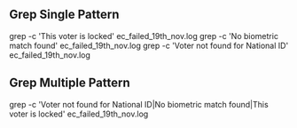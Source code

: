 ## Grep Single Pattern

grep -c 'This voter is locked' ec_failed_19th_nov.log
grep -c 'No biometric match found' ec_failed_19th_nov.log
grep -c 'Voter not found for National ID' ec_failed_19th_nov.log

## Grep Multiple Pattern
grep -c 'Voter not found for National ID\|No biometric match found\|This voter is locked' ec_failed_19th_nov.log
